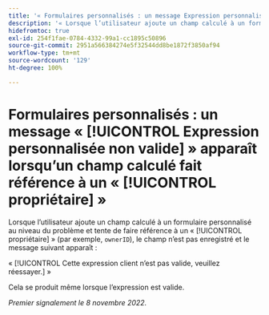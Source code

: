 ```yaml
---
title: '« Formulaires personnalisés : un message Expression personnalisée non valide apparaît lorsqu’un champ calculé fait référence à un propriétaire »'
description: '« Lorsque l’utilisateur ajoute un champ calculé à un formulaire personnalisé au niveau du problème et tente de faire référence à un propriétaire (par exemple, « ownerID »), le champ n’est pas enregistré et le message suivant apparaît : Cette expression de client n’est pas valide, veuillez réessayer. »'
hidefromtoc: true
exl-id: 254f1fae-0784-4332-99a1-cc1895c50896
source-git-commit: 2951a566384274e5f32544dd8be1872f3850af94
workflow-type: tm+mt
source-wordcount: '129'
ht-degree: 100%

---
```


# Formulaires personnalisés : un message « [!UICONTROL Expression personnalisée non valide] » apparaît lorsqu’un champ calculé fait référence à un « [!UICONTROL propriétaire] »

<!--
>[!NOTE]
>
>This issue was fixed on December 1, 2022.
-->

Lorsque l’utilisateur ajoute un champ calculé à un formulaire personnalisé au niveau du problème et tente de faire référence à un « [!UICONTROL propriétaire] » (par exemple, `ownerID`), le champ n’est pas enregistré et le message suivant apparaît :

« [!UICONTROL Cette expression client n’est pas valide, veuillez réessayer.] »

Cela se produit même lorsque l’expression est valide.

_Premier signalement le 8 novembre 2022._
